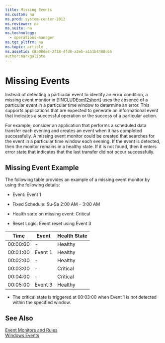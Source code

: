 ```yaml
---
title: Missing Events
ms.custom: na
ms.prod: system-center-2012
ms.reviewer: na
ms.suite: na
ms.technology: 
  - operations-manager
ms.tgt_pltfrm: na
ms.topic: article
ms.assetid: c8a08de4-2f18-4fd8-a2eb-a151b4488c66
author:markgalioto
---
```

# Missing Events
Instead of detecting a particular event to identify an error condition, a missing event monitor in [!INCLUDE[om12short](../../om/manage/includes/om12short_md.md)] uses the absence of a particular event in a particular time window to determine an error. This supports applications that are expected to generate an informational event that indicates a successful operation or the success of a particular action.  
  
For example, consider an application that performs a scheduled data transfer each evening and creates an event when it has completed successfully. A missing event monitor could be created that searches for the event in a particular time window each evening. If the event is detected, then the monitor remains in a healthy state. If it is not found, then it enters error state that indicates that the last transfer did not occur successfully.  
  
## Missing Event Example  
The following table provides an example of a missing event monitor by using the following details:  
  
-   Event: Event 1  
  
-   Fixed Schedule: Su\-Sa 2:00 AM – 3:00 AM  
  
-   Health state on missing event: Critical  
  
-   Reset Logic: Event reset using Event 3  
  
|Time|Event|Health State|  
|--------|---------|----------------|  
|00:00:00|\-|Healthy|  
|00:01:00|Event 1|Healthy|  
|00:02:00|\-|Healthy|  
|00:03:00|\-|Critical|  
|00:04:00|\-|Critical|  
|00:05:00|Event 3|Healthy|  
  
-   The critical state is triggered at 00:03:00 when Event 1 is not detected within the specified window.  
  
## See Also  
[Event Monitors and Rules](../../om/manage/Event-Monitors-and-Rules.md)  
[Windows Events](../../om/manage/Windows-Events.md)  
  
